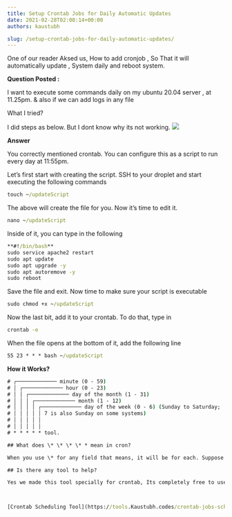 ```yaml
---
title: Setup Crontab Jobs for Daily Automatic Updates
date: 2021-02-28T02:08:14+00:00
authors: kaustubh

slug: /setup-crontab-jobs-for-daily-automatic-updates/
---
```

One of our reader Aksed us, How to add cronjob , So That it will automatically update , System daily and reboot system.

**Question Posted :**



I want to execute some commands daily on my ubuntu 20.04 server , at 11.25pm. & also if we can add logs in any file

What I tried?

I did steps as below. But I dont know why its not working.
![](https://kaustubhk24.netlify.app/imgs/wp-content/uploads/2021/02/image-1024x498.png)

**Answer**



You correctly mentioned crontab. You can configure this as a script to run every day at 11:55pm.       

Let’s first start with creating the script. SSH to your droplet and start executing the following commands

```cmd title="cmd"
touch ~/updateScript

```

The above will create the file for you. Now it’s time to edit it.

```cmd title="cmd"
nano ~/updateScript

```

Inside of it, you can type in the following

```cmd title="cmd"
**#!/bin/bash**
sudo service apache2 restart
sudo apt update
sudo apt upgrade -y
sudo apt autoremove -y
sudo reboot
```

 

Save the file and exit. Now time to make sure your script is executable

```cmd title="cmd"
sudo chmod +x ~/updateScript
```



Now the last bit, add it to your crontab. To do that, type in

```cmd title="cmd"
crontab -e
```



When the file opens at the bottom of it, add the following line

```cmd title="cmd"
55 23 * * * bash ~/updateScript
```



**How it Works?**





```cmd title="cmd"
# ┌───────────── minute (0 - 59)
# │ ┌───────────── hour (0 - 23)
# │ │ ┌───────────── day of the month (1 - 31)
# │ │ │ ┌───────────── month (1 - 12)
# │ │ │ │ ┌───────────── day of the week (0 - 6) (Sunday to Saturday;
# │ │ │ │ │ 7 is also Sunday on some systems)
# │ │ │ │ │
# │ │ │ │ │
# * * * * * tool.

## What does \* \* \* \* * mean in cron?

When you use \* for any field that means, it will be for each. Suppose you use this at the place of minute then task will execute on each minute. if you use for hour then will execute on each hour. So \* \* \* \* \* means every minute of every hour of every day of every month and every day of the week       

## Is there any tool to help?

Yes we made this tool specially for crontab, Its completely free to use.



[Crontab Scheduling Tool](https://tools.Kaustubh.codes/crontab-jobs-schedule-maker/)